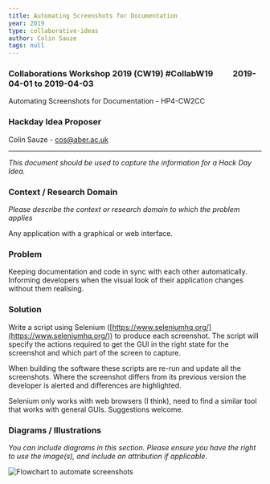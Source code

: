 ```yaml
---
title: Automating Screenshots for Documentation
year: 2019
type: collaborative-ideas
author: Colin Sauze
tags: null
---
```

### Collaborations Workshop 2019 (CW19) #CollabW19          2019-04-01 to 2019-04-03

Automating Screenshots for Documentation - HP4-CW2CC


### **Hackday Idea Proposer**

Colin Sauze - cos@aber.ac.uk

---


_This document should be used to capture the information for a Hack Day Idea._


### **Context / Research Domain**

_Please describe the context or research domain to which the problem applies_

Any application with a graphical or web interface. 


### **Problem**

Keeping documentation and code in sync with each other automatically. Informing developers when the visual look of their application changes without them realising.


### **Solution**

Write a script using Selenium ([https://www.seleniumhq.org/](https://www.seleniumhq.org/)) to produce each screenshot. The script will specify the actions required to get the GUI in the right state for the screenshot and which part of the screen to capture. 

When building the software these scripts are re-run and update all the screenshots. Where the screenshot differs from its previous version the developer is alerted and differences are highlighted.

Selenium only works with web browsers (I think), need to find a similar tool that works with general GUIs. Suggestions welcome.


### **Diagrams / Illustrations**

_You can include diagrams in this section. Please ensure you have the right to use the image(s), and include an attribution if applicable._


![Flowchart to automate screenshots](../images/cw19-screenshots.jpg)


